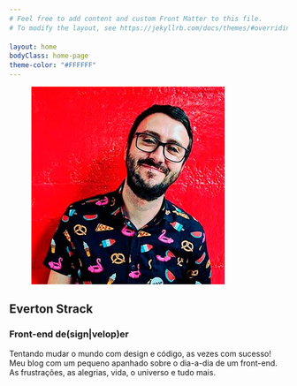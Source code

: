 ```yaml
---
# Feel free to add content and custom Front Matter to this file.
# To modify the layout, see https://jekyllrb.com/docs/themes/#overriding-theme-defaults

layout: home
bodyClass: home-page
theme-color: "#FFFFFF"
---
```


<!-- banner -->
<section class="section author-resume">
  <article class="wrap">
    <figure>
      <picture>
        <source type="image/webp" srcset="/assets/images/webp/evertonstrack-small.webp" />
        <source srcset="/assets/images/evertonstrack-small.jpg" />
        <img itemprop="image" src="/assets/images/evertonstrack-small.jpg" class="round" alt="Foto de Everton Strack" />
      </picture>
    </figure>
    <div class="author-resume__text">
      <h2>Everton Strack</h2>
      <h3>Front-end de(<strong>sign</strong>|<strong>velop</strong>)er</h3>
      <p>Tentando mudar o mundo com design e código, as vezes com sucesso!<br /> 
      Meu blog com um pequeno apanhado sobre o dia-a-dia de um front-end. As frustrações, as alegrias, vida, o universo e tudo mais.</p>
    </div>
  </article>
</section>
<!-- /banner -->